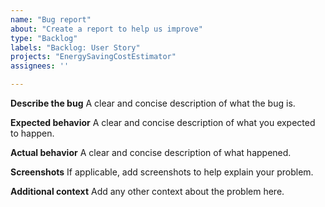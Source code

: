 ```yaml
---
name: "Bug report"
about: "Create a report to help us improve"
type: "Backlog"
labels: "Backlog: User Story"
projects: "EnergySavingCostEstimator"
assignees: ''

---
```


**Describe the bug**
A clear and concise description of what the bug is.

**Expected behavior**
A clear and concise description of what you expected to happen.

**Actual behavior**
A clear and concise description of what happened.

**Screenshots**
If applicable, add screenshots to help explain your problem.

**Additional context**
Add any other context about the problem here.
